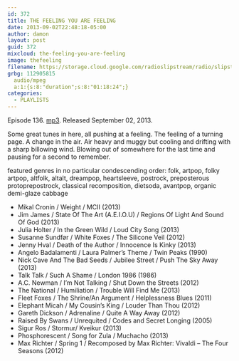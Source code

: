 ```yaml
---
id: 372
title: THE FEELING YOU ARE FEELING
date: 2013-09-02T22:48:18-05:00
author: damon
layout: post
guid: 372
mixcloud: the-feeling-you-are-feeling
image: thefeeling
filename: https://storage.cloud.google.com/radioslipstream/radio/slipstream-136.mp3
grbg: 112905815
  audio/mpeg
  a:1:{s:8:"duration";s:8:"01:18:24";}
categories:
  - PLAYLISTS
---
```


Episode 136. [mp3](https://storage.cloud.google.com/radioslipstream/radio/slipstream-136.mp3). Released September 02, 2013.

Some great tunes in here, all pushing at a feeling. The feeling of a turning page. A change in the air. Air heavy and muggy but cooling and drifting with a sharp billowing wind. Blowing out of somewhere for the last time and pausing for a second to remember.</p>

featured genres in no particular condescending order: folk, artpop, folky artpop, altfolk, altalt, dreampop, heartsleeve, postrock, preposterous protoprepostrock, classical recomposition, dietsoda, avantpop, organic demi-glaze cabbage

- Mikal Cronin / Weight / MCII (2013)
- Jim James / State Of The Art (A.E.I.O.U) / Regions Of Light And Sound Of God (2013)
- Julia Holter / In the Green Wild / Loud City Song (2013)
- Susanne Sundfør / White Foxes / The Silicone Veil (2012)
- Jenny Hval / Death of the Author / Innocence Is Kinky (2013)
- Angelo Badalamenti / Laura Palmer’s Theme / Twin Peaks (1990)
- Nick Cave And The Bad Seeds / Jubilee Street / Push The Sky Away (2013)
- Talk Talk / Such A Shame / London 1986 (1986)
- A.C. Newman / I’m Not Talking / Shut Down the Streets (2012)
- The National / Humiliation / Trouble Will Find Me (2013)
- Fleet Foxes / The Shrine/An Argument / Helplessness Blues (2011)
- Elephant Micah / My Cousin’s King / Louder Than Thou (2012)
- Gareth Dickson / Adrenaline / Quite A Way Away (2012)
- Raised By Swans / Unrequited / Codes and Secret Longing (2005)
- Sigur Ros / Stormur/ Kveikur (2013)
- Phosphorescent / Song for Zula / Muchacho (2013)
- Max Richter / Spring 1 / Recomposed by Max Richter: Vivaldi – The Four Seasons (2012)

